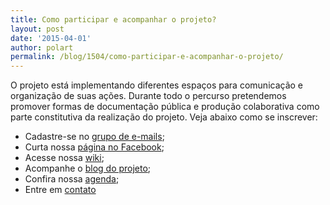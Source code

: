 ```yaml
---
title: Como participar e acompanhar o projeto?
layout: post
date: '2015-04-01'
author: polart
permalink: /blog/1504/como-participar-e-acompanhar-o-projeto/
---
```


O projeto está implementando diferentes espaços para comunicação e organização de suas ações. Durante todo o percurso pretendemos promover formas de documentação pública e produção colaborativa como parte constitutiva da realização do projeto. Veja abaixo como se inscrever:

* Cadastre-se no [grupo de e-mails](https://groups.google.com/forum/#%21forum/cienciaabertaubatuba/ "https://groups.google.com/forum/#%21forum/cienciaabertaubatuba/");
* Curta nossa [página no Facebook](https://www.facebook.com/CienciaAbertaUbatuba "https://www.facebook.com/CienciaAbertaUbatuba");
* Acesse nossa [wiki](https://pt.wikiversity.org/w/index.php?title=Pesquisa:Ci%C3%AAncia_Aberta_Ubatuba "https://pt.wikiversity.org/w/index.php?title=Pesquisa:Ci%C3%AAncia_Aberta_Ubatuba");
* Acompanhe o [blog do projeto](../../blog.html "../../blog.html");
* Confira nossa [agenda](../../agenda.html "../../agenda.html");
* Entre em [contato](../../contact.html "../../contact.html")